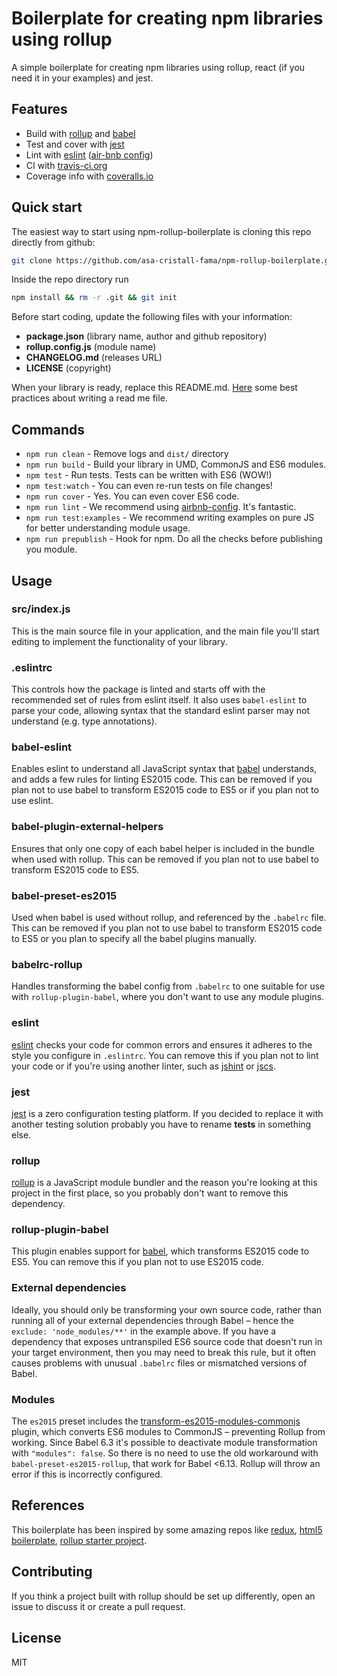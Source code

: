 # Boilerplate for creating npm libraries using rollup

A simple boilerplate for creating npm libraries using rollup, react (if you
need it in your examples) and jest.

## Features
* Build with [rollup](https://webpack.js.org/) and [babel](https://babeljs.io/)
* Test and cover with [jest](https://facebook.github.io/jest/)
* Lint with [eslint](http://eslint.org/) ([air-bnb config](https://github.com/airbnb/javascript))
* CI with [travis-ci.org](https://travis-ci.org/)
* Coverage info with [coveralls.io](https://coveralls.io)

## Quick start

The easiest way to start using npm-rollup-boilerplate is cloning this repo directly
from github:

```bash
git clone https://github.com/asa-cristall-fama/npm-rollup-boilerplate.git
```

Inside the repo directory run
```bash
npm install && rm -r .git && git init
```

Before start coding, update the following files with your information:

* **package.json** (library name, author and github repository)
* **rollup.config.js** (module name)
* **CHANGELOG.md** (releases URL)
* **LICENSE** (copyright)

When your library is ready, replace this README.md.
[Here](https://github.com/jehna/readme-best-practices) some best practices about writing
a read me file.

## Commands

- `npm run clean` - Remove logs and `dist/` directory
- `npm run build` - Build your library in UMD, CommonJS and ES6 modules.
- `npm test` - Run tests. Tests can be written with ES6 (WOW!)
- `npm test:watch` - You can even re-run tests on file changes!
- `npm run cover` - Yes. You can even cover ES6 code.
- `npm run lint` - We recommend using [airbnb-config](https://github.com/airbnb/javascript/tree/master/packages/eslint-config-airbnb). It's fantastic.
- `npm run test:examples` - We recommend writing examples on pure JS for better understanding module usage.
- `npm run prepublish` - Hook for npm. Do all the checks before publishing you module.

## Usage

### src/index.js

This is the main source file in your application, and the main file you'll start
editing to implement the functionality of your library.

### .eslintrc

This controls how the package is linted and starts off with the recommended set
of rules from eslint itself. It also uses `babel-eslint` to parse your code,
allowing syntax that the standard eslint parser may not understand (e.g. type
annotations).

### babel-eslint

Enables eslint to understand all JavaScript syntax that
[babel](http://babeljs.io) understands, and adds a few rules for linting ES2015
code. This can be removed if you plan not to use babel to transform ES2015 code
to ES5 or if you plan not to use eslint.

### babel-plugin-external-helpers

Ensures that only one copy of each babel helper is included in the bundle when
used with rollup. This can be removed if you plan not to use babel to transform
ES2015 code to ES5.

### babel-preset-es2015

Used when babel is used without rollup, and referenced by the `.babelrc` file.
This can be removed if you plan not to use babel to transform ES2015 code to ES5
or you plan to specify all the babel plugins manually.

### babelrc-rollup

Handles transforming the babel config from `.babelrc` to one suitable for use
with `rollup-plugin-babel`, where you don't want to use any module plugins.

### eslint

[eslint](http://eslint.org) checks your code for common errors and ensures it
adheres to the style you configure in `.eslintrc`. You can remove this if you
plan not to lint your code or if you're using another linter, such as
[jshint](http://jshint.com) or [jscs](http://jscs.info).

### jest

[jest](https://facebook.github.io/jest/) is a zero configuration testing platform.
If you decided to replace it with another testing solution probably you have to
rename __tests__ in something else.

### rollup

[rollup](http://rollupjs.org) is a JavaScript module bundler and the reason
you're looking at this project in the first place, so you probably don't want
to remove this dependency.

### rollup-plugin-babel

This plugin enables support for [babel](http://babeljs.io), which transforms
ES2015 code to ES5. You can remove this if you plan not to use ES2015 code.

### External dependencies

Ideally, you should only be transforming your own source code, rather than running
all of your external dependencies through Babel – hence the `exclude: 'node_modules/**'`
in the example above. If you have a dependency that exposes untranspiled ES6 source
code that doesn't run in your target environment, then you may need to break this rule,
but it often causes problems with unusual `.babelrc` files or mismatched versions of Babel.

### Modules

The `es2015` preset includes the
[transform-es2015-modules-commonjs](http://babeljs.io/docs/plugins/transform-es2015-modules-commonjs/)
plugin, which converts ES6 modules to CommonJS – preventing Rollup from working.
Since Babel 6.3 it's possible to deactivate module transformation with `"modules": false`.
So there is no need to use the old workaround with `babel-preset-es2015-rollup`, that work
for Babel <6.13. Rollup will throw an error if this is incorrectly configured.

## References

This boilerplate has been inspired by some amazing repos like [redux](https://github.com/reactjs/redux),
[html5 boilerplate](https://github.com/h5bp/html5-boilerplate),
[rollup starter project](https://github.com/rollup/rollup-starter-project).

## Contributing

If you think a project built with rollup should be set up differently, open an
issue to discuss it or create a pull request.


## License

MIT
